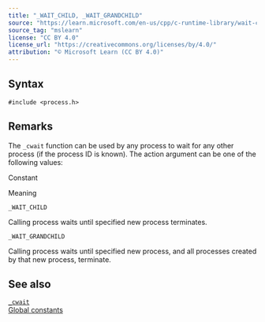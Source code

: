 ```yaml
---
title: "_WAIT_CHILD, _WAIT_GRANDCHILD"
source: "https://learn.microsoft.com/en-us/cpp/c-runtime-library/wait-child-wait-grandchild?view=msvc-170"
source_tag: "mslearn"
license: "CC BY 4.0"
license_url: "https://creativecommons.org/licenses/by/4.0/"
attribution: "© Microsoft Learn (CC BY 4.0)"
---
```

## Syntax

```
#include <process.h>
```

## Remarks

The `_cwait` function can be used by any process to wait for any other process (if the process ID is known). The action argument can be one of the following values:

Constant

Meaning

`_WAIT_CHILD`

Calling process waits until specified new process terminates.

`_WAIT_GRANDCHILD`

Calling process waits until specified new process, and all processes created by that new process, terminate.

## See also

[`_cwait`](https://learn.microsoft.com/en-us/cpp/c-runtime-library/reference/cwait?view=msvc-170)  
[Global constants](https://learn.microsoft.com/en-us/cpp/c-runtime-library/global-constants?view=msvc-170)